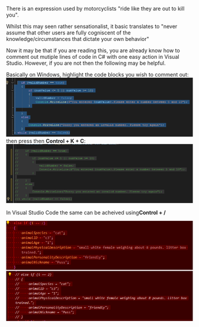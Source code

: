 There is an expression used by motorcyclists "ride like they are out to kill you".<br>
<p>Whilst this may seen rather sensationalist, it basic translates to "never assume that other users are fully cogniscent of the knowledge/circumstances that dictate your own behavior"<br>
<p>Now it may be that if you are reading this, you are already know how to comment out mutiple lines of code in C# with one easy action in Visual Studio.
However, if you are not then the following may be helpful.</p>
<p></p>Basically on Windows, highlight the code blocks you wish to comment out:<br>
<img class="image" src="/docs/assets/commentOut.png">
then press then <b>Control + K + C</b>:
<img class="image" src="/docs/assets/commentedOut.png">

In Visual Studio Code the same can be acheived using<b>Control + /</b>
<p>
<img class="image" src="/docs/assets/VSCcommentOut.png">
<img class="image" src="/docs/assets/VSCcommentedOut.png">





